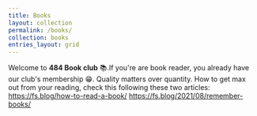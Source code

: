 ```yaml
---
title: Books
layout: collection
permalink: /books/
collection: books
entries_layout: grid
---
```


Welcome to **484 Book club** 📚.If you're are book reader, you already have our club's membership 😁. 
Quality matters over quantity. How to get max out from your reading, check this following these two articles:
https://fs.blog/how-to-read-a-book/
https://fs.blog/2021/08/remember-books/
